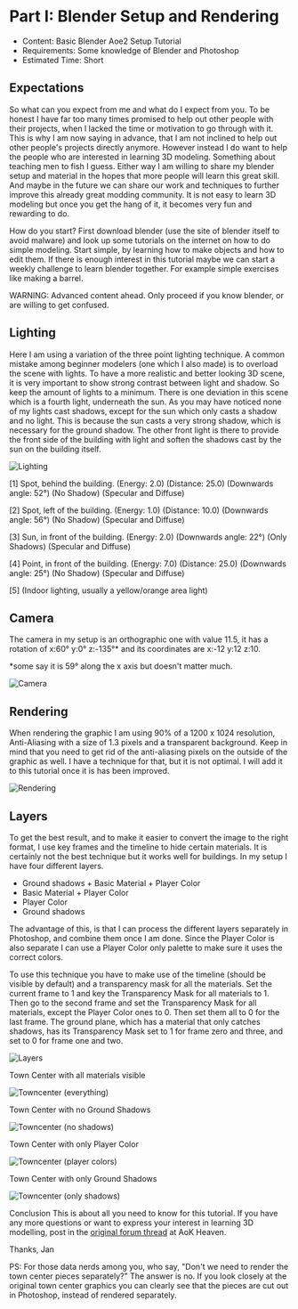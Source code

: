 # Part I: Blender Setup and Rendering

* Content: Basic Blender Aoe2 Setup Tutorial
* Requirements: Some knowledge of Blender and Photoshop
* Estimated Time: Short


## Expectations

So what can you expect from me and what do I expect from you. To be honest I have far too many times promised to help out other people with their projects, when I lacked the time or motivation to go through with it. This is why I am now saying in advance, that I am not inclined to help out other people's projects directly anymore. However instead I do want to help the people who are interested in learning 3D modeling. Something about teaching men to fish I guess. Either way I am willing to share my blender setup and material in the hopes that more people will learn this great skill. And maybe in the future we can share our work and techniques to further improve this already great modding community. It is not easy to learn 3D modeling but once you get the hang of it, it becomes very fun and rewarding to do.

How do you start? First download blender (use the site of blender itself to avoid malware) and look up some tutorials on the internet on how to do simple modeling. Start simple, by learning how to make objects and how to edit them. If there is enough interest in this tutorial maybe we can start a weekly challenge to learn blender together. For example simple exercises like making a barrel.

WARNING: Advanced content ahead. Only proceed if you know blender, or are willing to get confused.

## Lighting

Here I am using a variation of the three point lighting technique. A common mistake among beginner modelers (one which I also made) is to overload the scene with lights. To have a more realistic and better looking 3D scene, it is very important to show strong contrast between light and shadow. So keep the amount of lights to a minimum.
There is one deviation in this scene which is a fourth light, underneath the sun. As you may have noticed none of my lights cast shadows, except for the sun which only casts a shadow and no light. This is because the sun casts a very strong shadow, which is necessary for the ground shadow. The other front light is there to provide the front side of the building with light and soften the shadows cast by the sun on the building itself.

![Lighting](images/setup_lighting.png)

[1] Spot, behind the building. (Energy: 2.0) (Distance: 25.0) (Downwards angle: 52°) (No Shadow) (Specular and Diffuse)

[2] Spot, left of the building. (Energy: 1.0) (Distance: 10.0) (Downwards angle: 56°) (No Shadow) (Specular and Diffuse)

[3] Sun, in front of the building. (Energy: 2.0) (Downwards angle: 22°) (Only Shadows) (Specular and Diffuse)

[4] Point, in front of the building. (Energy: 7.0) (Distance: 25.0) (Downwards angle: 25°) (No Shadow) (Specular and Diffuse)

[5] (Indoor lighting, usually a yellow/orange area light)

## Camera

The camera in my setup is an orthographic one with value 11.5, it has a rotation of x:60° y:0° z:-135°\* and its coordinates are x:-12 y:12 z:10.

\*some say it is 59° along the x axis but doesn't matter much.

![Camera](images/setup_camera.png)

## Rendering

When rendering the graphic I am using 90% of a 1200 x 1024 resolution, Anti-Aliasing with a size of 1.3 pixels and a transparent background. Keep in mind that you need to get rid of the anti-aliasing pixels on the outside of the graphic as well. I have a technique for that, but it is not optimal. I will add it to this tutorial once it is has been improved.

![Rendering](images/setup_rendering.png)

## Layers

To get the best result, and to make it easier to convert the image to the right format, I use key frames and the timeline to hide certain materials. It is certainly not the best technique but it works well for buildings. In my setup I have four different layers.

* Ground shadows + Basic Material + Player Color
* Basic Material + Player Color
* Player Color
* Ground shadows

The advantage of this, is that I can process the different layers separately in Photoshop, and combine them once I am done. Since the Player Color is also separate I can use a Player Color only palette to make sure it uses the correct colors.

To use this technique you have to make use of the timeline (should be visible by default) and a transparency mask for all the materials. Set the current frame to 1 and key the Transparency Mask for all materials to 1. Then go to the second frame and set the Transparency Mask for all materials, except the Player Color ones to 0. Then set them all to 0 for the last frame. The ground plane, which has a material that only catches shadows, has its Transparency Mask set to 1 for frame zero and three, and set to 0 for frame one and two.

![Layers](images/setup_layers.png)

Town Center with all materials visible

![Towncenter (everything)](images/setup_tc_all.png)

Town Center with no Ground Shadows

![Towncenter (no shadows)](images/setup_tc_no_shadows.png)

Town Center with only Player Color

![Towncenter (player colors)](images/setup_tc_color.png)

Town Center with only Ground Shadows

![Towncenter (only shadows)](images/setup_tc_only_shadows.png)

Conclusion
This is about all you need to know for this tutorial. If you have any more questions or want to express your interest in learning 3D modelling, post in the [original forum thread](http://aok.heavengames.com/cgi-bin/forums/display.cgi?action=ct&f=26,42291,,10) at AoK Heaven.

Thanks,
Jan

PS: For those data nerds among you, who say, "Don't we need to render the town center pieces separately?" The answer is no. If you look closely at the original town center graphics you can clearly see that the pieces are cut out in Photoshop, instead of rendered separately.
